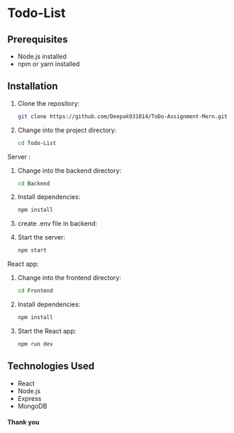 # Todo-List

## Prerequisites

- Node.js installed
- npm or yarn installed

## Installation

1. Clone the repository:

    ```bash
   git clone https://github.com/Deepak931014/ToDo-Assignment-Mern.git
    ```

2. Change into the project directory:

    ```bash
    cd Todo-List
    ```
    
Server : 

1. Change into the backend directory:

    ```bash
    cd Backend
    ```
    
2. Install dependencies:

    ```bash
    npm install
    ```

3. create .env file in backend:
      
4. Start the server:

    ```bash
    npm start
    ```

 React app:

1. Change into the frontend directory:

    ```bash
    cd Frontend
    ```
    
2. Install dependencies:

    ```bash
    npm install
    ```
    
3. Start the React app:

     ```bash
    npm run dev
    ```

## Technologies Used

- React
- Node.js
- Express
- MongoDB

#### Thank you 
